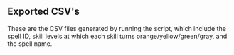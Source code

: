 ## Exported CSV's

These are the CSV files generated by running the script, which include the spell ID, skill levels at which each skill turns orange/yellow/green/gray, and the spell name.
